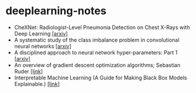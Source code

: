 # deeplearning-notes

- CheXNet: Radiologist-Level Pneumonia Detection on Chest X-Rays with Deep Learning
[[arxiv]](https://arxiv.org/pdf/1711.05225v3.pdf) 
- A systematic study of the class imbalance problem in convolutional neural networks [[arxiv]](https://arxiv.org/pdf/1710.05381.pdf)
- A disciplined approach to neural network hyper-parameters: Part 1 [[arxiv]](https://arxiv.org/pdf/1803.09820.pdf)
- An overview of gradient descent optimization algorithms; Sebastian Ruder [[link]](http://ruder.io/optimizing-gradient-descent/)
- Interpretable Machine Learning (A Guide for Making Black Box Models Explainable.) [[link]](https://christophm.github.io/interpretable-ml-book/)
